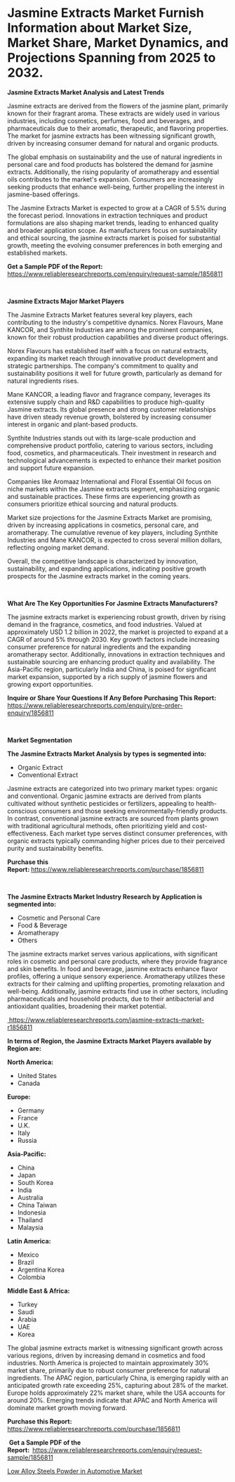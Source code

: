<p><h1>Jasmine Extracts Market Furnish Information about Market Size, Market Share, Market Dynamics, and Projections Spanning from 2025 to 2032.</h1></p><p><strong>Jasmine Extracts Market Analysis and Latest Trends</strong></p>
<p><p>Jasmine extracts are derived from the flowers of the jasmine plant, primarily known for their fragrant aroma. These extracts are widely used in various industries, including cosmetics, perfumes, food and beverages, and pharmaceuticals due to their aromatic, therapeutic, and flavoring properties. The market for jasmine extracts has been witnessing significant growth, driven by increasing consumer demand for natural and organic products.</p><p>The global emphasis on sustainability and the use of natural ingredients in personal care and food products has bolstered the demand for jasmine extracts. Additionally, the rising popularity of aromatherapy and essential oils contributes to the market's expansion. Consumers are increasingly seeking products that enhance well-being, further propelling the interest in jasmine-based offerings.</p><p>The Jasmine Extracts Market is expected to grow at a CAGR of 5.5% during the forecast period. Innovations in extraction techniques and product formulations are also shaping market trends, leading to enhanced quality and broader application scope. As manufacturers focus on sustainability and ethical sourcing, the jasmine extracts market is poised for substantial growth, meeting the evolving consumer preferences in both emerging and established markets.</p></p>
<p><strong>Get a Sample PDF of the Report:&nbsp;</strong> <a href="https://www.reliableresearchreports.com/enquiry/request-sample/1856811?utm_campaign=2743&utm_medium=2&utm_source=Github&utm_content=ia&utm_term=27032025&utm_id=jasmine-extracts">https://www.reliableresearchreports.com/enquiry/request-sample/1856811</a></p>
<p>&nbsp;</p>
<p><strong>Jasmine Extracts Major Market Players</strong></p>
<p><p>The Jasmine Extracts Market features several key players, each contributing to the industry's competitive dynamics. Norex Flavours, Mane KANCOR, and Synthite Industries are among the prominent companies, known for their robust production capabilities and diverse product offerings.</p><p>Norex Flavours has established itself with a focus on natural extracts, expanding its market reach through innovative product development and strategic partnerships. The company's commitment to quality and sustainability positions it well for future growth, particularly as demand for natural ingredients rises.</p><p>Mane KANCOR, a leading flavor and fragrance company, leverages its extensive supply chain and R&D capabilities to produce high-quality Jasmine extracts. Its global presence and strong customer relationships have driven steady revenue growth, bolstered by increasing consumer interest in organic and plant-based products.</p><p>Synthite Industries stands out with its large-scale production and comprehensive product portfolio, catering to various sectors, including food, cosmetics, and pharmaceuticals. Their investment in research and technological advancements is expected to enhance their market position and support future expansion.</p><p>Companies like Aromaaz International and Floral Essential Oil focus on niche markets within the Jasmine extracts segment, emphasizing organic and sustainable practices. These firms are experiencing growth as consumers prioritize ethical sourcing and natural products.</p><p>Market size projections for the Jasmine Extracts Market are promising, driven by increasing applications in cosmetics, personal care, and aromatherapy. The cumulative revenue of key players, including Synthite Industries and Mane KANCOR, is expected to cross several million dollars, reflecting ongoing market demand.</p><p>Overall, the competitive landscape is characterized by innovation, sustainability, and expanding applications, indicating positive growth prospects for the Jasmine extracts market in the coming years.</p></p>
<p>&nbsp;</p>
<p><strong>What Are The Key Opportunities For Jasmine Extracts Manufacturers?</strong></p>
<p><p>The jasmine extracts market is experiencing robust growth, driven by rising demand in the fragrance, cosmetics, and food industries. Valued at approximately USD 1.2 billion in 2022, the market is projected to expand at a CAGR of around 5% through 2030. Key growth factors include increasing consumer preference for natural ingredients and the expanding aromatherapy sector. Additionally, innovations in extraction techniques and sustainable sourcing are enhancing product quality and availability. The Asia-Pacific region, particularly India and China, is poised for significant market expansion, supported by a rich supply of jasmine flowers and growing export opportunities.</p></p>
<p><strong>Inquire or Share Your Questions If Any Before Purchasing This Report:</strong> <a href="https://www.reliableresearchreports.com/enquiry/pre-order-enquiry/1856811?utm_campaign=2743&utm_medium=2&utm_source=Github&utm_content=ia&utm_term=27032025&utm_id=jasmine-extracts">https://www.reliableresearchreports.com/enquiry/pre-order-enquiry/1856811</a></p>
<p>&nbsp;</p>
<p><strong>Market Segmentation</strong></p>
<p><strong>The Jasmine Extracts Market Analysis by types is segmented into:</strong></p>
<p><ul><li>Organic Extract</li><li>Conventional Extract</li></ul></p>
<p><p>Jasmine extracts are categorized into two primary market types: organic and conventional. Organic jasmine extracts are derived from plants cultivated without synthetic pesticides or fertilizers, appealing to health-conscious consumers and those seeking environmentally-friendly products. In contrast, conventional jasmine extracts are sourced from plants grown with traditional agricultural methods, often prioritizing yield and cost-effectiveness. Each market type serves distinct consumer preferences, with organic extracts typically commanding higher prices due to their perceived purity and sustainability benefits.</p></p>
<p><strong>Purchase this Report:&nbsp;</strong><a href="https://www.reliableresearchreports.com/purchase/1856811?utm_campaign=2743&utm_medium=2&utm_source=Github&utm_content=ia&utm_term=27032025&utm_id=jasmine-extracts">https://www.reliableresearchreports.com/purchase/1856811</a></p>
<p>&nbsp;</p>
<p><strong>The Jasmine Extracts Market Industry Research by Application is segmented into:</strong></p>
<p><ul><li>Cosmetic and Personal Care</li><li>Food & Beverage</li><li>Aromatherapy</li><li>Others</li></ul></p>
<p><p>The jasmine extracts market serves various applications, with significant roles in cosmetic and personal care products, where they provide fragrance and skin benefits. In food and beverage, jasmine extracts enhance flavor profiles, offering a unique sensory experience. Aromatherapy utilizes these extracts for their calming and uplifting properties, promoting relaxation and well-being. Additionally, jasmine extracts find use in other sectors, including pharmaceuticals and household products, due to their antibacterial and antioxidant qualities, broadening their market potential.</p></p>
<p><a href="https://www.reliableresearchreports.com/jasmine-extracts-market-r1856811?utm_campaign=2743&utm_medium=2&utm_source=Github&utm_content=ia&utm_term=27032025&utm_id=jasmine-extracts">&nbsp;https://www.reliableresearchreports.com/jasmine-extracts-market-r1856811</a></p>
<p><strong>In terms of Region, the Jasmine Extracts Market Players available by Region are:</strong></p>
<p>
    <p> <strong> North America: </strong>
        <ul>
            <li>United States</li>
            <li>Canada</li>
        </ul>
        </p> 
    <p> <strong> Europe: </strong>
        <ul>
            <li>Germany</li>
            <li>France</li>
            <li>U.K.</li>
            <li>Italy</li>
            <li>Russia</li>
        </ul>
        </p> 
    <p> <strong> Asia-Pacific: </strong>
        <ul>
            <li>China</li>
            <li>Japan</li>
            <li>South Korea</li>
            <li>India</li>
            <li>Australia</li>
            <li>China Taiwan</li>
            <li>Indonesia</li>
            <li>Thailand</li>
            <li>Malaysia</li>
        </ul>
        </p> 
    <p> <strong> Latin America: </strong>
        <ul>
            <li>Mexico</li>
            <li>Brazil</li>
            <li>Argentina Korea</li>
            <li>Colombia</li>
        </ul>
        </p> 
    <p> <strong> Middle East & Africa: </strong>
        <ul>
            <li>Turkey</li>
            <li>Saudi</li>
            <li>Arabia</li>
            <li>UAE</li>
            <li>Korea</li>
        </ul>
    </p>
    </p>
<p><p>The global jasmine extracts market is witnessing significant growth across various regions, driven by increasing demand in cosmetics and food industries. North America is projected to maintain approximately 30% market share, primarily due to robust consumer preference for natural ingredients. The APAC region, particularly China, is emerging rapidly with an anticipated growth rate exceeding 25%, capturing about 28% of the market. Europe holds approximately 22% market share, while the USA accounts for around 20%. Emerging trends indicate that APAC and North America will dominate market growth moving forward.</p></p>
<p><strong>Purchase this Report: </strong><a href="https://www.reliableresearchreports.com/purchase/1856811?utm_campaign=2743&utm_medium=2&utm_source=Github&utm_content=ia&utm_term=27032025&utm_id=jasmine-extracts">https://www.reliableresearchreports.com/purchase/1856811</a></p>
<p>&nbsp;<strong>Get a Sample PDF of the Report:&nbsp;&nbsp;</strong><a href="https://www.reliableresearchreports.com/enquiry/request-sample/1856811?utm_campaign=2743&utm_medium=2&utm_source=Github&utm_content=ia&utm_term=27032025&utm_id=jasmine-extracts">https://www.reliableresearchreports.com/enquiry/request-sample/1856811</a></p>
<p><strong></strong></p>
<p><p><a href="https://github.com/vilehoaguy/Market-Research-Report-List-1/blob/main/low-alloy-steels-powder-in-automotive-market.md?utm_campaign=2743&utm_medium=2&utm_source=Github&utm_content=ia&utm_term=27032025&utm_id=jasmine-extracts">Low Alloy Steels Powder in Automotive Market</a></p></p>